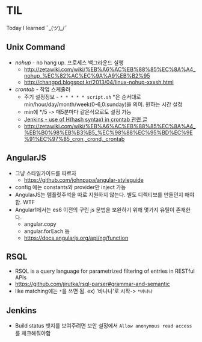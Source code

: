 # TIL
Today I learned ¯\_(ツ)_/¯


## Unix Command

* *nohup* - no hang up. 프로세스 백그라운드 실행
    * http://zetawiki.com/wiki/%EB%A6%AC%EB%88%85%EC%8A%A4_nohup_%EC%82%AC%EC%9A%A9%EB%B2%95
    * http://changpd.blogspot.kr/2013/04/linux-nohup-xxxsh.html
* *crontab* - 작업 스케줄러
    * 주기 설정정보 -  `* * * * * script.sh` *은 순서대로 min/hour/day/month/week(0-6,0:sunday)을 의미. 원하는 시간 설정
    * min에 */5 -> 매5분마다 같은식으로도 설정 가능
    * [Jenkins - use of H(hash syntax) in crontab 관련 글](https://issues.jenkins-ci.org/browse/JENKINS-17311) 
    * http://zetawiki.com/wiki/%EB%A6%AC%EB%88%85%EC%8A%A4_%EB%B0%98%EB%B3%B5_%EC%98%88%EC%95%BD%EC%9E%91%EC%97%85_cron,_crond,_crontab

## AngularJS

* 그냥 스타일가이드를 따르자
    * https://github.com/johnpapa/angular-styleguide
* config 에는 constants와 provider만 inject 가능
* AngularJS는 템플릿주석을 따로 지원하지 않는다. 별도 디렉티브를 만들던지 해야함. WTF
* Angular1에서는 es6 이전의 구린 js 문법을 보완하기 위해 몇가지 유틸이 존재한다. 
    * angular.copy
    * angular.forEach 등
    * https://docs.angularjs.org/api/ng/function

## RSQL

* RSQL is a query language for parametrized filtering of entries in RESTful APIs
* https://github.com/jirutka/rsql-parser#grammar-and-semantic
* like matching에는 `*`을 쓰면 됨. ex) '바나나'로 시작-> `*바나나`


## Jenkins

* Build status 뱃지를 보여주려면 보안 설정에서 `Allow anonymous read access`를 체크해줘야함
